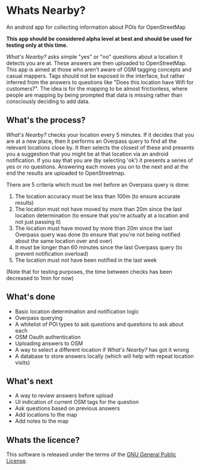 # Whats Nearby?
An android app for collecting information about POIs for OpenStreetMap

**This app should be considered alpha level at best and should be used for testing only at this time.**

*What's Nearby?* asks simple "yes" or "no" questions about a location it detects you are at.  These answers are then uploaded to OpenStreetMap.  This app is aimed at those who aren't aware of OSM tagging concepts and casual mappers. Tags should not be exposed in the interface, but rather inferred from the answers to questions like "Does this location have Wifi for customers?". The idea is for the mapping to be almost frictionless, where people are mapping by being prompted that data is missing rather than consciously deciding to add data.

## What's the process?
*What's Nearby?* checks your location every 5 minutes.  If it decides that you are at a new place, then it performs an Overpass query to find all the relevant locations close by.  It then selects the closest of these and presents you a suggestion that you might be at that location via an android notification.  If you say that you are (by selecting 'ok') it presents a series of yes or no questions.  Answering each moves you on to the next and at the end the results are uploaded to OpenStreetmap.

There are 5 criteria which must be met before an Overpass query is done:
1. The location accuracy must be less than 100m (to ensure accurate results)
2. The location must not have moved by more than 20m since the last location determination (to ensure that you're actually at a location and not just passing it)
3. The location must have moved by more than 20m since the last Overpass query was done (to ensure that you're not being notified about the same location over and over)
4. It must be longer than 60 minutes since the last Overpass query (to prevent notification overload)
5. The location must not have been notified in the last week

(Note that for testing purposes, the time between checks has been decreased to 1min for now)

## What's done
- Basic location determination and notification logic
- Overpass querying
- A whitelist of POI types to ask questions and questions to ask about each
- OSM Oauth authentication
- Uploading answers to OSM
- A way to select a different location if *What's Nearby?* has got it wrong
- A database to store answers locally (which will help with repeat location visits)

## What's next
- A way to review answers before upload
- UI indication of current OSM tags for the question
- Ask questions based on previous answers
- Add locations to the map
- Add notes to the map

## Whats the licence?
This software is released under the terms of the [GNU General Public License](http://www.gnu.org/licenses/gpl-3.0.html).